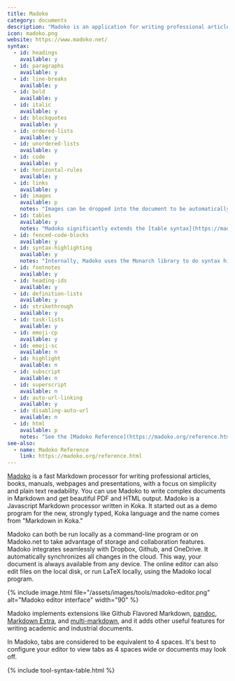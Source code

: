```yaml
---
title: Madoko
category: documents
description: "Madoko is an application for writing professional articles and more."
icon: madoko.png
website: https://www.madoko.net/
syntax:
  - id: headings
    available: y
  - id: paragraphs
    available: y
  - id: line-breaks
    available: y
  - id: bold
    available: y
  - id: italic
    available: y
  - id: blockquotes
    available: y
  - id: ordered-lists
    available: y
  - id: unordered-lists
    available: y
  - id: code
    available: y
  - id: horizontal-rules
    available: y
  - id: links
    available: y
  - id: images
    available: p
    notes: "Images can be dropped into the document to be automatically uploaded and linked to a sub-directory of the document's folder. Just watch the file size as images larger than about 1Mb are rejected by the Madoko server."
  - id: tables
    available: y
    notes: "Madoko significantly extends the [table syntax](https://madoko.org/reference.html#sec-table) of basic Markdown."
  - id: fenced-code-blocks
    available: y
  - id: syntax-highlighting
    available: y
    notes: "Internally, Madoko uses the Monarch library to do syntax highlighting."
  - id: footnotes
    available: y
  - id: heading-ids
    available: y
  - id: definition-lists
    available: y
  - id: strikethrough
    available: y
  - id: task-lists
    available: y
  - id: emoji-cp
    available: y
  - id: emoji-sc
    available: n
  - id: highlight
    available: n
  - id: subscript
    available: n
  - id: superscript
    available: n
  - id: auto-url-linking
    available: y
  - id: disabling-auto-url
    available: n
  - id: html
    available: p
    notes: "See the [Madoko Reference](https://madoko.org/reference.html#sec-custom) for more information on custom blocks."
see-also:
  - name: Madoko Reference
    link: https://madoko.org/reference.html
---
```


[Madoko](https://www.madoko.net/) is a fast Markdown processor for writing professional articles, books, manuals, webpages and presentations, with a focus on simplicity and plain text readability. You can use Madoko to write complex documents in Markdown and get beautiful PDF and HTML output. Madoko is a Javascript Markdown processor written in Koka. It started out as a demo program for the new, strongly typed, Koka language and the name comes from "Markdown in Koka."

Madoko can both be run locally as a command-line program or on Madoko.net to take advantage of storage and collaboration features. Madoko integrates seamlessly with Dropbox, Github, and OneDrive. It automatically synchronizes all changes in the cloud. This way, your document is always available from any device. The online editor can also edit files on the local disk, or run LaTeX locally, using the Madoko local program.

{% include image.html file="/assets/images/tools/madoko-editor.png" alt="Madoko editor interface" width="90" %}

Madoko implements extensions like Github Flavored Markdown, [pandoc](https://pandoc.org/), [Markdown Extra](https://michelf.ca/projects/php-markdown/extra/), and [multi-markdown](https://fletcherpenney.net/multimarkdown/), and it adds other useful features for writing academic and industrial documents.

In Madoko, tabs are considered to be equivalent to 4 spaces. It's best to configure your editor to view tabs as 4 spaces wide or documents may look off.

{% include tool-syntax-table.html %}
